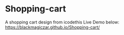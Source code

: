 # Shopping-cart
A shopping cart design from icodethis
Live Demo below: 
https://blackmagiczar.github.io/Shopping-cart/
